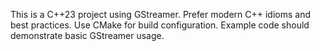 <!-- Use this file to provide workspace-specific custom instructions to Copilot. For more details, visit https://code.visualstudio.com/docs/copilot/copilot-customization#_use-a-githubcopilotinstructionsmd-file -->

This is a C++23 project using GStreamer. Prefer modern C++ idioms and best practices. Use CMake for build configuration. Example code should demonstrate basic GStreamer usage.
